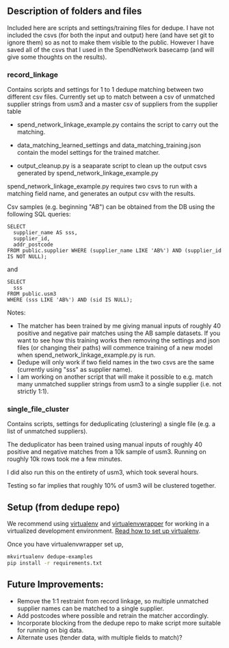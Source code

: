 ## Description of folders and files

Included here are scripts and settings/training files for dedupe. I have not included the csvs (for both the input and output) here (and have set git to ignore them) so as not to make them visible to the public.
However I have saved all of the csvs that I used in the SpendNetwork basecamp (and will give some thoughts on the results).

### record_linkage

Contains scripts and settings for 1 to 1 dedupe matching between two different csv files.
Currently set up to match between a csv of unmatched supplier strings from usm3 and a master csv of suppliers from the supplier table

- spend_network_linkage_example.py contains the script to carry out the matching.

- data_matching_learned_settings and data_matching_training.json contain the model settings for the trained matcher.

- output_cleanup.py is a seaparate script to clean up the output csvs generated by spend_network_linkage_example.py

spend_network_linkage_example.py requires two csvs to run with a matching field name, and generates an output csv with the results.

Csv samples (e.g. beginning "AB") can be obtained from the DB using the following SQL queries:

```
SELECT
  supplier_name AS sss,
  supplier_id,
  addr_postcode
FROM public.supplier WHERE (supplier_name LIKE 'AB%') AND (supplier_id IS NOT NULL);
```
and 

```
SELECT
  sss
FROM public.usm3
WHERE (sss LIKE 'AB%') AND (sid IS NULL);
```

Notes:
- The matcher has been trained by me giving manual inputs of roughly 40 positive and negative pair matches using the AB sample datasets.
If you want to see how this training works then removing the settings and json files (or changing their paths) will commence training of a new model when spend_network_linkage_example.py is run.
- Dedupe will only work if two field names in the two csvs are the same (currently using "sss" as supplier name).
- I am working on another script that will make it possible to e.g. match many unmatched supplier strings from usm3 to a single supplier (i.e. not strictly 1:1).



### single_file_cluster

Contains scripts, settings for deduplicating (clustering) a single file (e.g. a list of unmatched suppliers).

The deduplicator has been trained using manual inputs of roughly 40 positive and negative matches from a 10k sample of usm3.
Running on roughly 10k rows took me a few minutes.

I did also run this on the entirety of usm3, which took several hours.

Testing so far implies that roughly 10% of usm3 will be clustered together.



## Setup (from dedupe repo)
We recommend using [virtualenv](http://virtualenv.readthedocs.org/en/latest/virtualenv.html) and [virtualenvwrapper](http://virtualenvwrapper.readthedocs.org/en/latest/install.html) for working in a virtualized development environment. [Read how to set up virtualenv](http://docs.python-guide.org/en/latest/dev/virtualenvs/).

Once you have virtualenvwrapper set up,

```bash
mkvirtualenv dedupe-examples
pip install -r requirements.txt
```

## Future Improvements:
- Remove the 1:1 restraint from record linkage, so multiple unmatched supplier names can be matched to a single supplier.
- Add postcodes where possible and retrain the matcher accordingly.
- Incorporate blocking from the dedupe repo to make script more suitable for running on big data.
- Alternate uses (tender data, with multiple fields to match)?